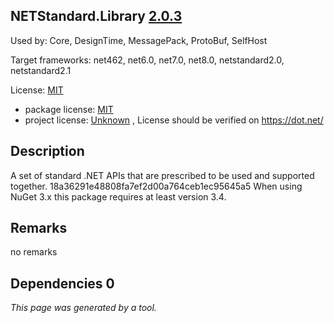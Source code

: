 NETStandard.Library [2.0.3](https://www.nuget.org/packages/NETStandard.Library/2.0.3)
--------------------

Used by: Core, DesignTime, MessagePack, ProtoBuf, SelfHost

Target frameworks: net462, net6.0, net7.0, net8.0, netstandard2.0, netstandard2.1

License: [MIT](../../../../licenses/mit) 

- package license: [MIT](https://github.com/dotnet/standard/blob/master/LICENSE.TXT) 
- project license: [Unknown](https://dot.net/) , License should be verified on https://dot.net/

Description
-----------
A set of standard .NET APIs that are prescribed to be used and supported together. 
18a36291e48808fa7ef2d00a764ceb1ec95645a5 
When using NuGet 3.x this package requires at least version 3.4.

Remarks
-----------
no remarks


Dependencies 0
-----------


*This page was generated by a tool.*